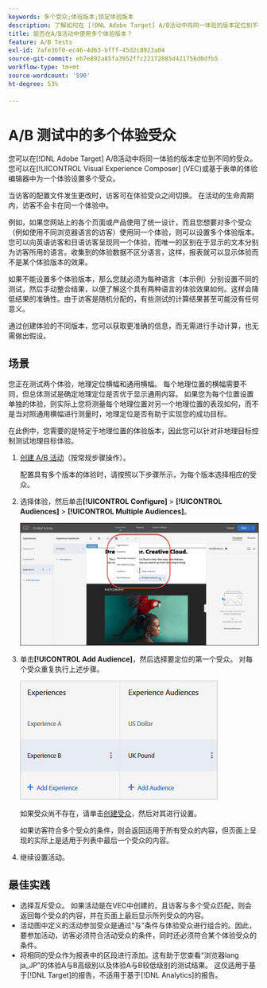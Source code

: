 ```yaml
---
keywords: 多个受众;体验版本;锁定体验版本
description: 了解如何在 [!DNL Adobe Target] A/B活动中将同一体验的版本定位到不同的受众。
title: 能否在A/B活动中使用多个体验版本？
feature: A/B Tests
exl-id: 7afe36f0-ec46-4d63-bfff-45d2c8923a04
source-git-commit: eb7e892a85fa3952ffc22172085d421756d0dfb5
workflow-type: tm+mt
source-wordcount: '590'
ht-degree: 53%

---
```


# A/B 测试中的多个体验受众

您可以在[!DNL Adobe Target] A/B活动中将同一体验的版本定位到不同的受众。 您可以在[!UICONTROL Visual Experience Composer] (VEC)或基于表单的体验编辑器中为一个体验设置多个受众。

当访客的配置文件发生更改时，访客可在体验受众之间切换。 在活动的生命周期内，访客不会卡在同一个体验中。

例如，如果您网站上的各个页面或产品使用了统一设计，而且您想要对多个受众（例如使用不同浏览器语言的访客）使用同一个体验，则可以设置多个体验版本。您可以向英语访客和日语访客呈现同一个体验，而唯一的区别在于显示的文本分别为访客所用的语言。收集到的体验数据不区分语言，这样，报表就可以显示体验而不是某个体验版本的效果。

如果不能设置多个体验版本，那么您就必须为每种语言（本示例）分别设置不同的测试，然后手动整合结果，以便了解这个具有两种语言的体验效果如何。这样会降低结果的准确性。由于访客是随机分配的，有些测试的计算结果甚至可能没有任何意义。

通过创建体验的不同版本，您可以获取更准确的信息，而无需进行手动计算，也无需做出假设。

## 场景

您正在测试两个体验，地理定位横幅和通用横幅。 每个地理位置的横幅需要不同，但总体测试是确定地理定位是否优于显示通用内容。 如果您为每个位置设置单独的体验，则实际上您将测量每个地理位置对另一个地理位置的表现如何，而不是当对照通用横幅进行测量时，地理定位是否有助于实现您的成功目标。

在此例中，您需要的是特定于地理位置的体验版本，因此您可以针对非地理目标控制测试地理目标体验。

1. [创建 A/B 活动](/help/main/c-activities/t-test-ab/t-test-create-ab/test-create-ab.md)（按常规步骤操作）。

   配置具有多个版本的体验时，请按照以下步骤所示，为每个版本选择相应的受众。

1. 选择体验，然后单击&#x200B;**[!UICONTROL Configure]** > **[!UICONTROL Audiences]** > **[!UICONTROL Multiple Audiences]**。

   ![“多个受众”选项](/help/main/c-activities/t-test-ab/t-test-create-ab/assets/multiple-audiences-new.png)

1. 单击&#x200B;**[!UICONTROL Add Audience]**，然后选择要定位的第一个受众。 对每个受众重复执行上述步骤。

   ![exp-versions图像](assets/exp-versions.png)

   如果受众尚不存在，请单击[创建受众](/help/main/c-target/c-audiences/create-audience.md#task_E18BD77A9A8F4ED0AC50569F94556558)，然后对其进行设置。

   如果访客符合多个受众的条件，则会返回适用于所有受众的内容，但页面上呈现的实际上是适用于列表中最后一个受众的内容。

1. 继续设置活动。

## 最佳实践

* 选择互斥受众。 如果活动是在VEC中创建的，且访客与多个受众匹配，则会返回每个受众的内容，并在页面上最后显示所列受众的内容。
* 活动图中定义的活动参加受众是通过“与”条件与体验受众进行组合的。因此，要参加活动，访客必须符合活动受众的条件，同时还必须符合某个体验受众的条件。
* 将相同的受众作为报表中的区段进行添加。这有助于您查看“浏览器lang ja_JP”的体验A与B高级别以及体验A与B较低级别的测试结果。 这仅适用于基于[!DNL Target]的报告，不适用于基于[!DNL Analytics]的报告。
